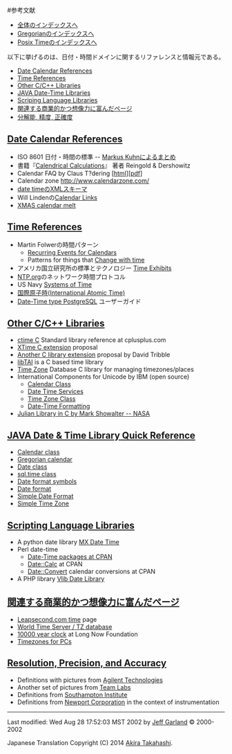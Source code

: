 #参考文献

- [全体のインデックスへ](../date_time.md)
- [Gregorianのインデックスへ](./gregorian.md)
- [Posix Timeのインデックスへ](./posix_time.md)

以下に挙げるのは、日付・時間ドメインに関するリファレンスと情報元である。

- [Date Calendar References](#date-references)
- [Time References](#time-reference)
- [Other C/C++ Libraries](#other-cpp-libs)
- [JAVA Date-Time Libraries](#java-libs)
- [Scriping Language Libraries](#script-lang-libs)
- [関連する商業的かつ想像力に富んだページ](#related-commerical-fanciful-pages)
- [分解能, 精度, 正確度](#resolution-precision-accuracy)


## <a name="date-references" href="date-references">Date Calendar References</a>

- ISO 8601 日付・時間の標準 -- [Markus Kuhnによるまとめ](http://www.cl.cam.ac.uk/~mgk25/iso-time.html)
- 書籍『[Calendrical Calculations](http://emr.cs.iit.edu/home/reingold/calendar-book/second-edition/)』 著者 Reingold & Dershowitz
- Calendar FAQ by Claus T?dering [[html](http://www.pauahtun.org/CalendarFAQ/cal/calendar24.html)][[pdf](http://www.pauahtun.org/CalendarFAQ/cal/calendar24.pdf)]
- Calendar zone <http://www.calendarzone.com/>
- [date timeのXMLスキーマ](http://www.w3.org/TR/xmlschema-2/#dateTime)
- Will Lindenの[Calendar Links](http://www.ecben.net/calendar.shtml)
- [XMAS calendar melt](http://www21.brinkster.com/lonwolve/melt/index.htm)


## <a name="time-reference" href="time-reference">Time References</a>
- Martin Folwerの時間パターン
	- [Recurring Events for Calendars](http://www.aw.com/cseng/titles/0-201-89542-0/apsupp/events2-1.html)
	- Patterns for things that [Change with time](http://martinfowler.com/ap2/timeNarrative.html)
- アメリカ国立研究所の標準とテクノロジー [Time Exhibits](http://nist.time.gov/exhibits.html)
- [NTP.org](http://www.ntp.org/)のネットワーク時間プロトコル
- US Navy [Systems of Time](http://tycho.usno.navy.mil/systime.html)
- [国際原子時(International Atomic Time)](http://www.bipm.fr/enus/5_Scientific/c_time/time_1.html)
- [Date-Time type PostgreSQL](http://beta.zyprexia.com/docs/pgsql/user/datatype1130.htm) ユーザーガイド


## <a name="other-cpp-libs" href="other-cpp-libs">Other C/C++ Libraries</a>
- [ctime C](http://www.cplusplus.com/ref/ctime/index.html) Standard library reference at cplusplus.com
- [XTime C extension](http://www.cl.cam.ac.uk/~mgk25/c-time/) proposal
- [Another C library extension](http://david.tribble.com/text/c0xcalendar.html#author-info) proposal by David Tribble
- [libTAI](http://cr.yp.to/libtai.html) is a C based time library
- [Time Zone](http://www.twinsun.com/tz/tz-link.htm) Database C library for managing timezones/places
- International Components for Unicode by IBM (open source)
	- [Calendar Class](http://oss.software.ibm.com/icu/userguide/dateCalendar.html)
	- [Date Time Services](http://oss.software.ibm.com/icu/userguide/dateTime.html)
	- [Time Zone Class](http://oss.software.ibm.com/icu/userguide/dateTimezone.html)
	- [Date-Time Formatting](http://oss.software.ibm.com/icu/userguide/formatDateTime.html)
- [Julian Library in C by Mark Showalter -- NASA](http://ringside.arc.nasa.gov/www/toolkits/julian_13/aareadme.html)


## <a name="java-libs" href="java-libs">JAVA Date & Time Library Quick Reference</a>
- [Calendar class](http://java.sun.com/products/jdk/1.1/docs/api/java.util.Calendar.html#_top_)
- [Gregorian calendar](http://java.sun.com/products/jdk/1.1/docs/api/java.util.GregorianCalendar.html#_top_)
- [Date class](http://java.sun.com/products/jdk/1.1/docs/api/java.util.Date.html)
- [sql.time class](http://java.sun.com/products/jdk/1.1/docs/api/java.sql.Time.html#_top_)
- [Date format symbols](http://java.sun.com/products/jdk/1.1/docs/api/java.text.DateFormatSymbols.html#_top_)
- [Date format](http://java.sun.com/products/jdk/1.1/docs/api/java.text.DateFormat.html#_top_)
- [Simple Date Format](http://java.sun.com/products/jdk/1.1/docs/api/java.text.SimpleDateFormat.html#_top_)
- [Simple Time Zone](http://java.sun.com/products/jdk/1.1/docs/api/java.util.SimpleTimeZone.html#_top_)


## <a name="script-lang-libs" href="script-lang-libs">Scripting Language Libraries</a>
- A python date library [MX Date Time](http://www.lemburg.com/files/python/mxDateTime.html)
- Perl date-time
	- [Date-Time packages at CPAN](http://search.cpan.org/Catalog/Data_and_Data_Type/Date/)
	- [Date::Calc](http://search.cpan.org/doc/TWEGNER/Date-Calc-4.3-bin56Mac/Calc.pm) at CPAN
	- [Date::Convert](http://search.cpan.org/doc/MORTY/DateConvert-0.16/Convert.pm) calendar conversions at CPAN
- A PHP library [Vlib Date Library](http://vlib.activefish.com/docs/vlibDate.html)


## <a name="related-commerical-fanciful-pages" href="related-commerical-fanciful-pages">関連する商業的かつ想像力に富んだページ</a>
- [Leapsecond.com time](http://www.leapsecond.com/java/gpsclock.htm) page
- [World Time Server / TZ database](http://www.worldtimeserver.com/)
- [10000 year clock](http://www.longnow.org/10kclock/clock.htm) at Long Now Foundation
- [Timezones for PCs](http://www.timezonesforpcs.com/)


## <a name="resolution-precision-accuracy" href="resolution-precision-accuracy">Resolution, Precision, and Accuracy</a>
- Definitions with pictures from [Agilent Technologies](http://metrologyforum.tm.agilent.com/specs.shtml)
- Another set of pictures from [Team Labs](http://www.teamlabs.com/catalog/performance.asp)
- Definitions from [Southampton Institute](http://www.solent.ac.uk/hydrography/notes/errorthe/accuracy.htm)
- Definitions from [Newport Corporation](http://www.newport.com/Support/Tutorials/OptoMech/om4a.asp) in the context of instrumentation


***
Last modified: Wed Aug 28 17:52:03 MST 2002 by [Jeff Garland](jeff@crystalclearsoftware.com) © 2000-2002 

Japanese Translation Copyright (C) 2014 [Akira Takahashi](faithandbrave@gmail.com).


